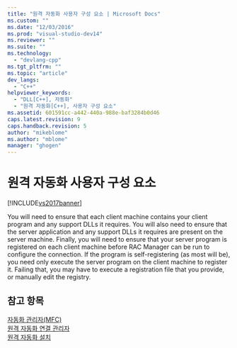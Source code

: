 ```yaml
---
title: "원격 자동화 사용자 구성 요소 | Microsoft Docs"
ms.custom: ""
ms.date: "12/03/2016"
ms.prod: "visual-studio-dev14"
ms.reviewer: ""
ms.suite: ""
ms.technology: 
  - "devlang-cpp"
ms.tgt_pltfrm: ""
ms.topic: "article"
dev_langs: 
  - "C++"
helpviewer_keywords: 
  - "DLL[C++], 자동화"
  - "원격 자동화[C++], 사용자 구성 요소"
ms.assetid: 601591cc-a442-440a-988e-baf3284b0d46
caps.latest.revision: 9
caps.handback.revision: 5
author: "mikeblome"
ms.author: "mblome"
manager: "ghogen"
---
```

# 원격 자동화 사용자 구성 요소
[!INCLUDE[vs2017banner](../assembler/inline/includes/vs2017banner.md)]

You will need to ensure that each client machine contains your client program and any support DLLs it requires.  You will also need to ensure that the server application and any support DLLs it requires are present on the server machine.  Finally, you will need to ensure that your server program is registered on each client machine before RAC Manager can be run to configure the connection.  If the program is self\-registering \(as most will be\), you need only execute the server program on the client machine to register it.  Failing that, you may have to execute a registration file that you provide, or manually edit the registry.  
  
## 참고 항목  
 [자동화 관리자\(MFC\)](../mfc/automation-manager-mfc.md)   
 [원격 자동화 연결 관리자](../mfc/remote-automation-connection-manager.md)   
 [원격 자동화 설치](../mfc/remote-automation-installation.md)